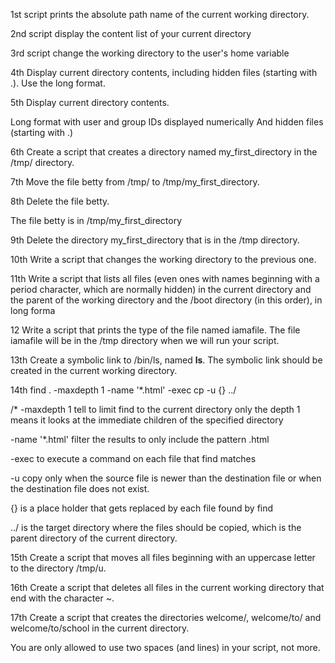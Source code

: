 1st script  prints the absolute path name of the current working directory.

2nd script display the content list of your current directory

3rd script change the working directory to the user's home variable

4th Display current directory contents, including hidden files (starting with .). Use the long format.

5th Display current directory contents.

Long format
with user and group IDs displayed numerically
And hidden files (starting with .)

6th Create a script that creates a directory named my_first_directory in the /tmp/ directory.

7th Move the file betty from /tmp/ to /tmp/my_first_directory.

8th Delete the file betty.

The file betty is in /tmp/my_first_directory

9th Delete the directory my_first_directory that is in the /tmp directory.

10th Write a script that changes the working directory to the previous one.

11th Write a script that lists all files (even ones with names beginning with a period character, which are normally hidden) in the current directory and the parent of the working directory and the /boot directory (in this order), in long forma

12 Write a script that prints the type of the file named iamafile. The file iamafile will be in the /tmp directory when we will run your script.

13th Create a symbolic link to /bin/ls, named __ls__. The symbolic link should be created in the current working directory.

14th find . -maxdepth 1 -name '*.html' -exec cp -u {} ../

/* -maxdepth 1 tell to limit find to the current directory only
the depth 1 means it looks at the immediate children of the specified directory

-name '*.html'  filter the results to only include the pattern .html

-exec   to execute a command on each file that find matches

-u copy only when the source file is newer than the destination file or when the destination file does not exist.

{} is a place holder that gets replaced by each file found by find

../ is the target directory where the files should be copied, which is the parent directory of the current directory.

15th Create a script that moves all files beginning with an uppercase letter to the directory /tmp/u.

16th Create a script that deletes all files in the current working directory that end with the character ~.

17th Create a script that creates the directories welcome/, welcome/to/ and welcome/to/school in the current directory.

You are only allowed to use two spaces (and lines) in your script, not more.                   
